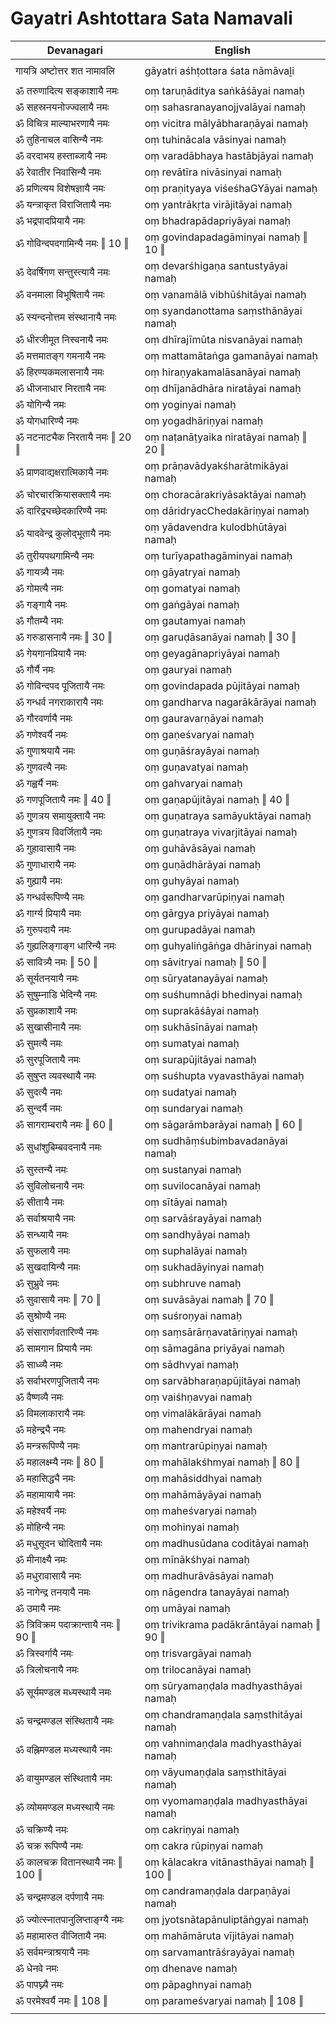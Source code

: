 # Gayatri Ashtottara Sata Namavali

| Devanagari | English |
| ------ | ------ |
|  |  |
| गायत्रि अष्टोत्तर शत नामावलि   | gāyatri aśhṭottara śata nāmāvaḻi   |
|  |  |
| ॐ तरुणादित्य सङ्काशायै नमः   | oṃ taruṇāditya saṅkāśāyai namaḥ   |
| ॐ सहस्रनयनोज्ज्वलायै नमः   | oṃ sahasranayanojjvalāyai namaḥ   |
| ॐ विचित्र माल्याभरणायै नमः   | oṃ vicitra mālyābharaṇāyai namaḥ   |
| ॐ तुहिनाचल वासिन्यै नमः   | oṃ tuhinācala vāsinyai namaḥ   |
| ॐ वरदाभय हस्ताब्जायै नमः   | oṃ varadābhaya hastābjāyai namaḥ   |
| ॐ रेवातीर निवासिन्यै नमः   | oṃ revātīra nivāsinyai namaḥ   |
| ॐ प्रणित्यय विशेषज्ञायै नमः   | oṃ praṇityaya viśeśhaGYāyai namaḥ   |
| ॐ यन्त्राकृत विराजितायै नमः   | oṃ yantrākṛta virājitāyai namaḥ   |
| ॐ भद्रपादप्रियायै नमः   | oṃ bhadrapādapriyāyai namaḥ   |
| ॐ गोविन्दपदगामिन्यै नमः ‖ 10 ‖   | oṃ govindapadagāminyai namaḥ ‖ 10 ‖   |
| ॐ देवर्षिगण सन्तुस्त्यायै नमः   | oṃ devarśhigaṇa santustyāyai namaḥ   |
| ॐ वनमाला विभूषितायै नमः   | oṃ vanamālā vibhūśhitāyai namaḥ   |
| ॐ स्यन्दनोत्तम संस्थानायै नमः   | oṃ syandanottama saṃsthānāyai namaḥ   |
| ॐ धीरजीमूत निस्वनायै नमः   | oṃ dhīrajīmūta nisvanāyai namaḥ   |
| ॐ मत्तमातङ्ग गमनायै नमः   | oṃ mattamātaṅga gamanāyai namaḥ   |
| ॐ हिरण्यकमलासनायै नमः   | oṃ hiraṇyakamalāsanāyai namaḥ   |
| ॐ धीजनाधार निरतायै नमः   | oṃ dhījanādhāra niratāyai namaḥ   |
| ॐ योगिन्यै नमः   | oṃ yoginyai namaḥ   |
| ॐ योगधारिण्यै नमः   | oṃ yogadhāriṇyai namaḥ   |
| ॐ नटनाट्यैक निरतायै नमः ‖ 20 ‖   | oṃ naṭanāṭyaika niratāyai namaḥ ‖ 20 ‖   |
| ॐ प्राणवाद्यक्षरात्मिकायै नमः   | oṃ prāṇavādyakśharātmikāyai namaḥ   |
| ॐ चोरचारक्रियासक्तायै नमः   | oṃ choracārakriyāsaktāyai namaḥ   |
| ॐ दारिद्र्यच्छेदकारिण्यै नमः   | oṃ dāridryacChedakāriṇyai namaḥ   |
| ॐ यादवेन्द्र कुलोद्भूतायै नमः   | oṃ yādavendra kulodbhūtāyai namaḥ   |
| ॐ तुरीयपथगामिन्यै नमः   | oṃ turīyapathagāminyai namaḥ   |
| ॐ गायत्र्यै नमः   | oṃ gāyatryai namaḥ   |
| ॐ गोमत्यै नमः   | oṃ gomatyai namaḥ   |
| ॐ गङ्गायै नमः   | oṃ gaṅgāyai namaḥ   |
| ॐ गौतम्यै नमः   | oṃ gautamyai namaḥ   |
| ॐ गरुडासनायै नमः ‖ 30 ‖   | oṃ garuḍāsanāyai namaḥ ‖ 30 ‖   |
| ॐ गेयगानप्रियायै नमः   | oṃ geyagānapriyāyai namaḥ   |
| ॐ गौर्यै नमः   | oṃ gauryai namaḥ   |
| ॐ गोविन्दपद पूजितायै नमः   | oṃ govindapada pūjitāyai namaḥ   |
| ॐ गन्धर्व नगराकारायै नमः   | oṃ gandharva nagarākārāyai namaḥ   |
| ॐ गौरवर्णायै नमः   | oṃ gauravarṇāyai namaḥ   |
| ॐ गणेश्वर्यै नमः   | oṃ gaṇeśvaryai namaḥ   |
| ॐ गुणाश्रयायै नमः   | oṃ guṇāśrayāyai namaḥ   |
| ॐ गुणवत्यै नमः   | oṃ guṇavatyai namaḥ   |
| ॐ गह्वर्यै नमः   | oṃ gahvaryai namaḥ   |
| ॐ गणपूजितायै नमः ‖ 40 ‖   | oṃ gaṇapūjitāyai namaḥ ‖ 40 ‖   |
| ॐ गुणत्रय समायुक्तायै नमः   | oṃ guṇatraya samāyuktāyai namaḥ   |
| ॐ गुणत्रय विवर्जितायै नमः   | oṃ guṇatraya vivarjitāyai namaḥ   |
| ॐ गुहावासायै नमः   | oṃ guhāvāsāyai namaḥ   |
| ॐ गुणाधारायै नमः   | oṃ guṇādhārāyai namaḥ   |
| ॐ गुह्यायै नमः   | oṃ guhyāyai namaḥ   |
| ॐ गन्धर्वरूपिण्यै नमः   | oṃ gandharvarūpiṇyai namaḥ   |
| ॐ गार्ग्य प्रियायै नमः   | oṃ gārgya priyāyai namaḥ   |
| ॐ गुरुपदायै नमः   | oṃ gurupadāyai namaḥ   |
| ॐ गुह्यलिङ्गाङ्ग धारिन्यै नमः   | oṃ guhyaliṅgāṅga dhārinyai namaḥ   |
| ॐ सावित्र्यै नमः ‖ 50 ‖   | oṃ sāvitryai namaḥ ‖ 50 ‖   |
| ॐ सूर्यतनयायै नमः   | oṃ sūryatanayāyai namaḥ   |
| ॐ सुषुम्नाडि भेदिन्यै नमः   | oṃ suśhumnāḍi bhedinyai namaḥ   |
| ॐ सुप्रकाशायै नमः   | oṃ suprakāśāyai namaḥ   |
| ॐ सुखासीनायै नमः   | oṃ sukhāsīnāyai namaḥ   |
| ॐ सुमत्यै नमः   | oṃ sumatyai namaḥ   |
| ॐ सुरपूजितायै नमः   | oṃ surapūjitāyai namaḥ   |
| ॐ सुषुप्त व्यवस्थायै नमः   | oṃ suśhupta vyavasthāyai namaḥ   |
| ॐ सुदत्यै नमः   | oṃ sudatyai namaḥ   |
| ॐ सुन्दर्यै नमः   | oṃ sundaryai namaḥ   |
| ॐ सागराम्बरायै नमः ‖ 60 ‖   | oṃ sāgarāmbarāyai namaḥ ‖ 60 ‖   |
| ॐ सुधांशुबिम्बवदनायै नमः   | oṃ sudhāṃśubimbavadanāyai namaḥ   |
| ॐ सुस्तन्यै नमः   | oṃ sustanyai namaḥ   |
| ॐ सुविलोचनायै नमः   | oṃ suvilocanāyai namaḥ   |
| ॐ सीतायै नमः   | oṃ sītāyai namaḥ   |
| ॐ सर्वाश्रयायै नमः   | oṃ sarvāśrayāyai namaḥ   |
| ॐ सन्ध्यायै नमः   | oṃ sandhyāyai namaḥ   |
| ॐ सुफलायै नमः   | oṃ suphalāyai namaḥ   |
| ॐ सुखदायिन्यै नमः   | oṃ sukhadāyinyai namaḥ   |
| ॐ सुभ्रुवे नमः   | oṃ subhruve namaḥ   |
| ॐ सुवासायै नमः ‖ 70 ‖   | oṃ suvāsāyai namaḥ ‖ 70 ‖   |
| ॐ सुश्रोण्यै नमः   | oṃ suśroṇyai namaḥ   |
| ॐ संसारार्णवतारिण्यै नमः   | oṃ saṃsārārṇavatāriṇyai namaḥ   |
| ॐ सामगान प्रियायै नमः   | oṃ sāmagāna priyāyai namaḥ   |
| ॐ साध्व्यै नमः   | oṃ sādhvyai namaḥ   |
| ॐ सर्वाभरणपूजितायै नमः   | oṃ sarvābharaṇapūjitāyai namaḥ   |
| ॐ वैष्णव्यै नमः   | oṃ vaiśhṇavyai namaḥ   |
| ॐ विमलाकारायै नमः   | oṃ vimalākārāyai namaḥ   |
| ॐ महेन्द्र्यै नमः   | oṃ mahendryai namaḥ   |
| ॐ मन्त्ररूपिण्यै नमः   | oṃ mantrarūpiṇyai namaḥ   |
| ॐ महालक्ष्म्यै नमः ‖ 80 ‖   | oṃ mahālakśhmyai namaḥ ‖ 80 ‖   |
| ॐ महासिद्ध्यै नमः   | oṃ mahāsiddhyai namaḥ   |
| ॐ महामायायै नमः   | oṃ mahāmāyāyai namaḥ   |
| ॐ महेश्वर्यै नमः   | oṃ maheśvaryai namaḥ   |
| ॐ मोहिन्यै नमः   | oṃ mohinyai namaḥ   |
| ॐ मधुसूदन चोदितायै नमः   | oṃ madhusūdana coditāyai namaḥ   |
| ॐ मीनाक्ष्यै नमः   | oṃ mīnākśhyai namaḥ   |
| ॐ मधुरावासायै नमः   | oṃ madhurāvāsāyai namaḥ   |
| ॐ नागेन्द्र तनयायै नमः   | oṃ nāgendra tanayāyai namaḥ   |
| ॐ उमायै नमः   | oṃ umāyai namaḥ   |
| ॐ त्रिविक्रम पदाक्रान्तायै नमः ‖ 90 ‖   | oṃ trivikrama padākrāntāyai namaḥ ‖ 90 ‖   |
| ॐ त्रिस्वर्गायै नमः   | oṃ trisvargāyai namaḥ   |
| ॐ त्रिलोचनायै नमः   | oṃ trilocanāyai namaḥ   |
| ॐ सूर्यमण्डल मध्यस्थायै नमः   | oṃ sūryamaṇḍala madhyasthāyai namaḥ   |
| ॐ चन्द्रमण्डल संस्थितायै नमः   | oṃ chandramaṇḍala saṃsthitāyai namaḥ   |
| ॐ वह्निमण्डल मध्यस्थायै नमः   | oṃ vahnimaṇḍala madhyasthāyai namaḥ   |
| ॐ वायुमण्डल संस्थितायै नमः   | oṃ vāyumaṇḍala saṃsthitāyai namaḥ   |
| ॐ व्योममण्डल मध्यस्थायै नमः   | oṃ vyomamaṇḍala madhyasthāyai namaḥ   |
| ॐ चक्रिण्यै नमः   | oṃ cakriṇyai namaḥ   |
| ॐ चक्र रूपिण्यै नमः   | oṃ cakra rūpiṇyai namaḥ   |
| ॐ कालचक्र वितानस्थायै नमः ‖ 100 ‖   | oṃ kālacakra vitānasthāyai namaḥ ‖ 100 ‖   |
| ॐ चन्द्रमण्डल दर्पणायै नमः   | oṃ candramaṇḍala darpaṇāyai namaḥ   |
| ॐ ज्योत्स्नातपानुलिप्ताङ्ग्यै नमः   | oṃ jyotsnātapānuliptāṅgyai namaḥ   |
| ॐ महामारुत वीजितायै नमः   | oṃ mahāmāruta vījitāyai namaḥ   |
| ॐ सर्वमन्त्राश्रयायै नमः   | oṃ sarvamantrāśrayāyai namaḥ   |
| ॐ धेनवे नमः   | oṃ dhenave namaḥ   |
| ॐ पापघ्न्यै नमः   | oṃ pāpaghnyai namaḥ   |
| ॐ परमेश्वर्यै नमः ‖ 108 ‖   | oṃ parameśvaryai namaḥ ‖ 108 ‖   |
|  |  |
